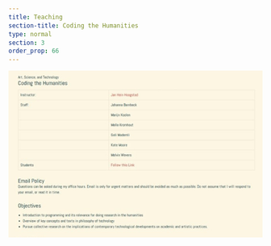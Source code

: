 ```yaml
---
title: Teaching 
section-title: Coding the Humanities
type: normal
section: 3
order_prop: 66
---
```


<a href="http://ast.codingthehumanities.com"><img class="ast" src="./images/ast.jpg"></img></a>


